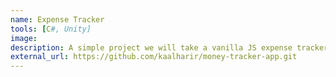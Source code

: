```yaml
---
name: Expense Tracker
tools: [C#, Unity]
image:
description: A simple project we will take a vanilla JS expense tracker app and turn it into a React app using hooks (useState, useContext, useReducer) and the context API.
external_url: https://github.com/kaalharir/money-tracker-app.git
---
```

